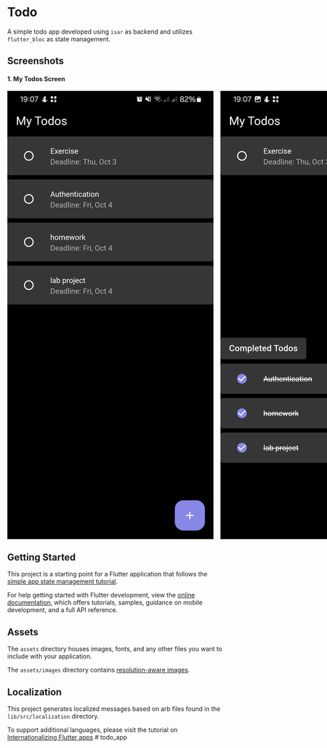 # Todo

A simple todo app developed using `isar` as backend and utilizes `flutter_bloc` as state management.

## Screenshots
#### 1. My Todos Screen
<div style="display: flex;gap:1rem;">
  <img src="./github_readme_data/images/todo-screen.jpg" alt="Todo Screen">
  <img src="./github_readme_data/images/Screenshot_20241003_190744.jpg" alt="Flutter BLoC Logo">

</div>



## Getting Started

This project is a starting point for a Flutter application that follows the
[simple app state management
tutorial](https://flutter.dev/docs/development/data-and-backend/state-mgmt/simple).

For help getting started with Flutter development, view the
[online documentation](https://flutter.dev/docs), which offers tutorials,
samples, guidance on mobile development, and a full API reference.

## Assets

The `assets` directory houses images, fonts, and any other files you want to
include with your application.

The `assets/images` directory contains [resolution-aware
images](https://flutter.dev/docs/development/ui/assets-and-images#resolution-aware).

## Localization

This project generates localized messages based on arb files found in
the `lib/src/localization` directory.

To support additional languages, please visit the tutorial on
[Internationalizing Flutter
apps](https://flutter.dev/docs/development/accessibility-and-localization/internationalization)
#   t o d o _ a p p 
 
 